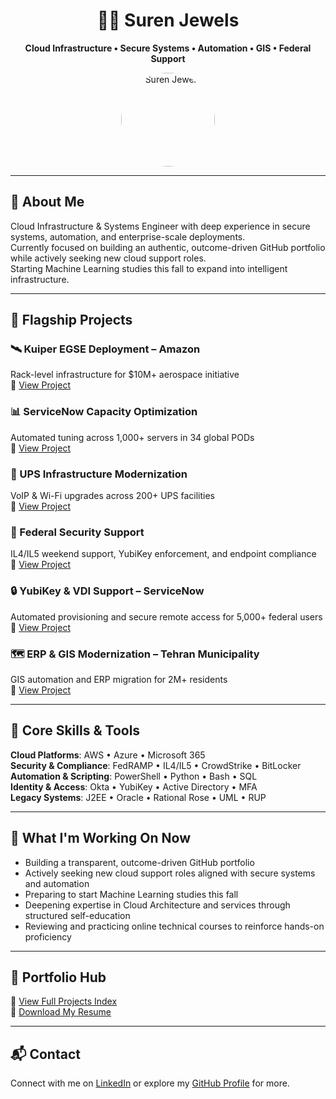 <h1 align="center">🗽🦅 Suren Jewels</h1>
<p align="center"><strong>Cloud Infrastructure • Secure Systems • Automation • GIS • Federal Support</strong></p>

<p align="center">
  <img src="https://i.postimg.cc/YSVVtbKm/IMG-20230919-102237636.jpg" alt="Suren Jewels" width="150" style="border-radius: 50%;">
</p>

---

## 💼 About Me

Cloud Infrastructure & Systems Engineer with deep experience in secure systems, automation, and enterprise-scale deployments.  
Currently focused on building an authentic, outcome-driven GitHub portfolio while actively seeking new cloud support roles.  
Starting Machine Learning studies this fall to expand into intelligent infrastructure.

---

## 🚀 Flagship Projects

### 🛰️ Kuiper EGSE Deployment – Amazon
Rack-level infrastructure for $10M+ aerospace initiative  
🔗 [View Project](https://github.com/Suren-Jewels/Kuiper-EGSE-Deployment)

### 📊 ServiceNow Capacity Optimization
Automated tuning across 1,000+ servers in 34 global PODs  
🔗 [View Project](https://github.com/Suren-Jewels/ServiceNow-Capacity-Optimization)

### 📡 UPS Infrastructure Modernization
VoIP & Wi-Fi upgrades across 200+ UPS facilities  
🔗 [View Project](https://github.com/Suren-Jewels/UPS-Infrastructure-Modernization)

### 🔐 Federal Security Support
IL4/IL5 weekend support, YubiKey enforcement, and endpoint compliance  
🔗 [View Project](https://github.com/Suren-Jewels/Federal-Security-Support)

### 🔒 YubiKey & VDI Support – ServiceNow
Automated provisioning and secure remote access for 5,000+ federal users  
🔗 [View Project](https://github.com/Suren-Jewels/YubiKey-VDI-ServiceNow-Support)

### 🗺️ ERP & GIS Modernization – Tehran Municipality
GIS automation and ERP migration for 2M+ residents  
🔗 [View Project](https://github.com/Suren-Jewels/ERP-GIS-Modernization)

---

## 🧰 Core Skills & Tools

**Cloud Platforms**: AWS • Azure • Microsoft 365  
**Security & Compliance**: FedRAMP • IL4/IL5 • CrowdStrike • BitLocker  
**Automation & Scripting**: PowerShell • Python • Bash • SQL  
**Identity & Access**: Okta • YubiKey • Active Directory • MFA  
**Legacy Systems**: J2EE • Oracle • Rational Rose • UML • RUP

---

## 📌 What I'm Working On Now

- Building a transparent, outcome-driven GitHub portfolio  
- Actively seeking new cloud support roles aligned with secure systems and automation  
- Preparing to start Machine Learning studies this fall
- Deepening expertise in Cloud Architecture and services through structured self-education
- Reviewing and practicing online technical courses to reinforce hands-on proficiency

---

## 📂 Portfolio Hub

📘 [View Full Projects Index](https://github.com/Suren-Jewels/Projects)  
📄 [Download My Resume](https://github.com/Suren-Jewels/Resume/blob/main/SurenJewels_Resume.pdf)

---

## 📬 Contact

Connect with me on [LinkedIn](https://www.linkedin.com/in/surenjewels) or explore my [GitHub Profile](https://github.com/Suren-Jewels) for more.

<!-- Commit the change -->
<!-- Deployment trigger -->
